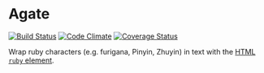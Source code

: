 # Agate

[![Build Status](https://travis-ci.org/jbhannah/agate.png?branch=master)](https://travis-ci.org/jbhannah/agate)
[![Code Climate](https://codeclimate.com/github/jbhannah/agate.png)](https://codeclimate.com/github/jbhannah/agate)
[![Coverage Status](https://coveralls.io/repos/jbhannah/agate/badge.png?branch=master)](https://coveralls.io/r/jbhannah/agate)

Wrap ruby characters (e.g. furigana, Pinyin, Zhuyin) in text with the
[HTML `ruby` element][].

[HTML `ruby` element]: http://www.w3.org/TR/html5/text-level-semantics.html#the-ruby-element
